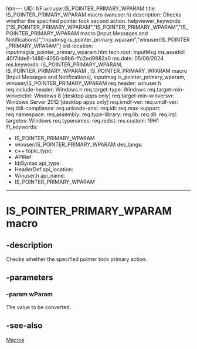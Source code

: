 htm---
UID: NF:winuser.IS_POINTER_PRIMARY_WPARAM
title: IS_POINTER_PRIMARY_WPARAM macro (winuser.h)
description: Checks whether the specified pointer took second action.
helpviewer_keywords: ["IS_POINTER_PRIMARY_WPARAM","IS_POINTER_PRIMARY_WPARAM","IS_POINTER_PRIMARY_WPARAM macro [Input Messages and Notifications]","inputmsg.is_pointer_primary_wparam","winuser/IS_POINTER_PRIMARY_WPARAM"]
old-location: inputmsg\is_pointer_primary_wparam.htm
tech.root: InputMsg
ms.assetid: 40f7dde6-1486-4050-b9b6-ffc2ed9982a0
ms.date: 05/06/2024
ms.keywords: IS_POINTER_PRIMARY_WPARAM, IS_POINTER_PRIMARY_WPARAM    , IS_POINTER_PRIMARY_WPARAM macro [Input Messages and Notifications], inputmsg.is_pointer_primary_wparam, winuser/IS_POINTER_PRIMARY_WPARAM
req.header: winuser.h
req.include-header: Windows.h
req.target-type: Windows
req.target-min-winverclnt: Windows 8 [desktop apps only]
req.target-min-winversvr: Windows Server 2012 [desktop apps only]
req.kmdf-ver: 
req.umdf-ver: 
req.ddi-compliance: 
req.unicode-ansi: 
req.idl: 
req.max-support: 
req.namespace: 
req.assembly: 
req.type-library: 
req.lib: 
req.dll: 
req.irql: 
targetos: Windows
req.typenames: 
req.redist: 
ms.custom: 19H1
f1_keywords:
 - IS_POINTER_PRIMARY_WPARAM
 - winuser/IS_POINTER_PRIMARY_WPARAM
dev_langs:
 - c++
topic_type:
 - APIRef
 - kbSyntax
api_type:
 - HeaderDef
api_location:
 - Winuser.h
api_name:
 - IS_POINTER_PRIMARY_WPARAM
---

# IS_POINTER_PRIMARY_WPARAM macro


## -description

Checks whether the specified pointer took primary action.

## -parameters

### -param wParam

The value to be converted.

## -see-also

[Macros](/windows/win32/inputmsg/macros)
